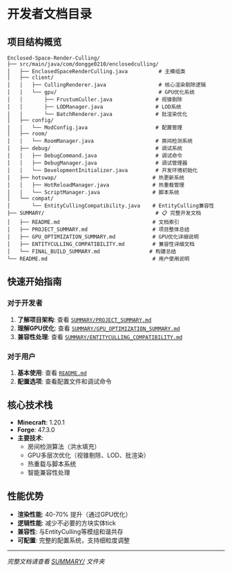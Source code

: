 # 开发者文档目录

## 项目结构概览

```
Enclosed-Space-Render-Culling/
├── src/main/java/com/dongge0210/enclosedculling/
│   ├── EnclosedSpaceRenderCulling.java          # 主模组类
│   ├── client/
│   │   ├── CullingRenderer.java                 # 核心渲染剔除逻辑
│   │   └── gpu/                                 # GPU优化系统
│   │       ├── FrustumCuller.java              # 视锥剔除
│   │       ├── LODManager.java                 # LOD系统
│   │       └── BatchRenderer.java              # 批渲染优化
│   ├── config/
│   │   └── ModConfig.java                      # 配置管理
│   ├── room/
│   │   └── RoomManager.java                    # 房间检测系统
│   ├── debug/                                  # 调试系统
│   │   ├── DebugCommand.java                   # 调试命令
│   │   ├── DebugManager.java                   # 调试管理器
│   │   └── DevelopmentInitializer.java         # 开发环境初始化
│   ├── hotswap/                               # 热更新系统
│   │   ├── HotReloadManager.java              # 热重载管理
│   │   └── ScriptManager.java                 # 脚本系统
│   └── compat/
│       └── EntityCullingCompatibility.java    # EntityCulling兼容性
├── SUMMARY/                                    # 📋 完整开发文档
│   ├── README.md                              # 文档索引
│   ├── PROJECT_SUMMARY.md                     # 项目整体总结
│   ├── GPU_OPTIMIZATION_SUMMARY.md            # GPU优化详细说明
│   ├── ENTITYCULLING_COMPATIBILITY.md         # 兼容性详细文档
│   └── FINAL_BUILD_SUMMARY.md                # 构建总结
└── README.md                                  # 用户使用说明
```

## 快速开始指南

### 对于开发者
1. **了解项目架构**: 查看 [`SUMMARY/PROJECT_SUMMARY.md`](./SUMMARY/PROJECT_SUMMARY.md)
2. **理解GPU优化**: 查看 [`SUMMARY/GPU_OPTIMIZATION_SUMMARY.md`](./SUMMARY/GPU_OPTIMIZATION_SUMMARY.md)
3. **兼容性处理**: 查看 [`SUMMARY/ENTITYCULLING_COMPATIBILITY.md`](./SUMMARY/ENTITYCULLING_COMPATIBILITY.md)

### 对于用户
1. **基本使用**: 查看 [`README.md`](./README.md)
2. **配置选项**: 查看配置文件和调试命令

## 核心技术栈

- **Minecraft**: 1.20.1
- **Forge**: 47.3.0
- **主要技术**:
  - 房间检测算法（洪水填充）
  - GPU多层次优化（视锥剔除、LOD、批渲染）
  - 热重载与脚本系统
  - 智能兼容性处理

## 性能优势

- **渲染性能**: 40-70% 提升（通过GPU优化）
- **逻辑性能**: 减少不必要的方块实体tick
- **兼容性**: 与EntityCulling等模组和谐共存
- **可配置**: 完整的配置系统，支持细粒度调整

---

*完整文档请查看 [SUMMARY/](./SUMMARY/) 文件夹*
